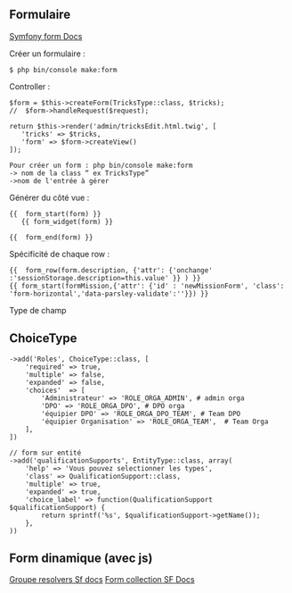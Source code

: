 ## Formulaire

[Symfony form Docs](https://symfony.com/doc/current/components/form.html)

Créer un formulaire :

    $ php bin/console make:form

Controller :

  	$form = $this->createForm(TricksType::class, $tricks);
  	//  $form->handleRequest($request);

  	return $this->render('admin/tricksEdit.html.twig', [
  	   'tricks' => $tricks,
  	   'form' => $form->createView()
  	]);

	Pour créer un form : php bin/console make:form
	-> nom de la class “ ex TricksType”
	->nom de l'entrée à gérer

Générer du côté vue :


  	{{  form_start(form) }}
  	   {{ form_widget(form) }}

  	{{  form_end(form) }}
Spécificité de chaque row :

    {{  form_row(form.description, {'attr': {'onchange' :'sessionStorage.description=this.value' }} ) }}
    {{ form_start(formMission,{'attr': {'id' : 'newMissionForm', 'class': 'form-horizontal','data-parsley-validate':''}}) }}


Type de champ


## ChoiceType


    ->add('Roles', ChoiceType::class, [
        'required' => true,
        'multiple' => false,
        'expanded' => false,
        'choices'  => [
            'Administrateur' => 'ROLE_ORGA_ADMIN', # admin orga
            'DPO' => 'ROLE_ORGA_DPO', # DPO orga
            'équipier DPO' => 'ROLE_ORGA_DPO_TEAM', # Team DPO
            'équipier Organisation' => 'ROLE_ORGA_TEAM',  # Team Orga
        ],
    ])

    // form sur entité
    ->add('qualificationSupports', EntityType::class, array(
        'help' => 'Vous pouvez selectionner les types',
        'class' => QualificationSupport::class,
        'multiple' => true,
        'expanded' => true,
        'choice_label' => function(QualificationSupport $qualificationSupport) {
            return sprintf('%s', $qualificationSupport->getName());
        },
    ))


## Form dinamique (avec js)

[Groupe resolvers Sf docs](https://symfony.com/doc/current/form/validation_group_service_resolver.html)
[Form collection SF Docs](https://symfony.com/doc/current/form/form_collections.html)

